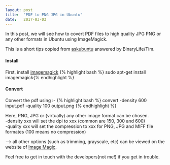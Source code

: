```yaml
---
layout: post
title:  "PDF to PNG JPG in Ubuntu"
date:   2017-03-03
---
```


<p class="intro"><span class="dropcap">I</span>n this post, we will see how to covert PDF files to high quality JPG PNG or any other formats in Ubuntu using ImageMagick.</p>

This is a short tips copied from <a href="https://askubuntu.com/questions/50170/how-to-convert-pdf-to-image/50180">askubuntu</a> answered by BinaryLife/Tim.

#### Install
First, install <a href="http://apt.ubuntu.com/p/imagemagick">imagemagick</a>
{% highlight bash %}
sudo apt-get install imagemagick{% endhighlight  %}

#### Convert
Convert the pdf using :-
{% highlight bash %}
convert -density 600 input.pdf -quality 100 output.png
{% endhighlight %}

Here,
PNG, JPG or (virtually) any other image format can be chosen.<br>
   -density xxx</code> will set the dpi to xxx (common are 150, 300 and 600)<br>
   -quality xxx</code> will set the compression to xxx for PNG, JPG and MIFF file formates (100 means no compression)

--> all other options (such as trimming, grayscale, etc) can be viewed on the website of <a href="http://www.imagemagick.org/script/command-line-options.php">Image Magic</a>.


Feel free to get in touch with the developers(not me!) if you get in trouble.

